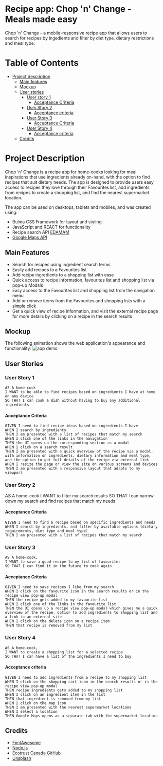 # Recipe app: Chop 'n' Change - Meals made easy

Chop 'n' Change - a mobile-responsive recipe app that allows users to search for recipes by ingedients and filter by diet type, dietary restrictions and meal type.  

# Table of Contents
- [Project description](#project-description)
  * [Main features](#main-features)
  * [Mockup](#mockup)
  * [User stories](#user-stories)
    + [User story 1](#user-story-1)
      - [Acceptance Criteria](#acceptance-criteria)
    + [User Story 2](#user-story-2)
      - [Acceptance criteria](#acceptance-criteria)
    + [User Story 3](#user-story-3)
      - [Acceptance Criteria](#acceptance-criteria-1)
    + [User Story 4](#user-story-4)
      - [Acceptance criteria](#acceptance-criteria-1)
  * [Credits](#credits)

# Project Description

Chop 'n' Change is a recipe app for home-cooks looking for meal inspirations that use ingredients already on-hand, with the option to find recipes that suit dietary needs. The app is designed to provide users easy access to recipes they love through their Favourites list, add ingredients from recipes to create a shopping list, and find the nearest supermarket location.

The app can be used on desktops, tablets and mobiles, and was created using:

* Bulma CSS Framework for layout and styling
* JavaScript and REACT for functionality
* Recipe search API [EDAMAM](https://www.edamam.com/)
* [Google Maps API](https://developers.google.com/maps)

## Main Features

* Search for recipes using ingredient search terms
* Easily add recipes to a Favourites list 
* Add recipe ingredients to a shopping list with ease
* Quick access to recipe information, favourites list and shopping list via pop-up Modals
* Easy access to the Favourites list and shopping list from the navigation menu
* Add or remove items from the Favourites and shopping lists with a simple click 
* Get a quick view of recipe information, and visit the external recipe page for more details by clicking on a recipe in the search results

## Mockup 
The following animation shows the web application's appearance and functionality:
![app demo](./public/img/app_demo.gif)


## User Stories

### User Story 1
```
AS A home-cook
I WANT to be able to find recipes based on ingredients I have at home on any device  
SO THAT I can cook a dish without having to buy any additional ingredients
```
#### Acceptance Criteria
```
GIVEN I need to find recipe ideas based on ingredients I have
WHEN I search by ingredients
THEN I am presented with a list of recipes that match my search
WHEN I click one of the links in the navigation
THEN the UI opens up the corresponding section as a modal
WHEN I click on a search result
THEN I am presented with a quick overview of the recipe via a modal, with information on ingredients, dietary information and meal type, and the option to get full details of the recipe via external link
WHEN I resize the page or view the site on various screens and devices
THEN I am presented with a responsive layout that adapts to my viewport
```
### User Story 2
AS A home-cook
I WANT to filter my search results
SO THAT I can narrow down my search and find recipes that match my needs

#### Acceptance Criteria
```
GIVEN I need to find a recipe based on specific ingredients and needs
WHEN I search by ingredients, and filter by available options (dietary requirements, diet type and meal type)
THEN I am presented with a list of recipes that match my search
```
### User Story 3
```
AS A home-cook, 
I WANT to save a good recipe to my list of favourites
SO THAT I can find it in the future to cook again
```
#### Acceptance Criteria
```
GIVEN I need to save recipes I like from my search
WHEN I click on the favourite icon in the search results or in the recipe view pop-up modal
THEN the recipe gets added to my favourite list
WHEN I click one of the links in the favourite list
THEN the UI opens up a recipe view pop-up modal which gives me a quick overview of the recipe, option to add ingredients to shopping list and a link to an external site
WHEN I click on the delete icon on a recipe item
THEN that recipe is removed from my list
```
### User Story 4
```
AS A home-cook, 
I WANT to create a shopping list for a selected recipe 
SO THAT I can have a list of the ingredients I need to buy 
```
#### Acceptance criteria
```
GIVEN I need to add ingredients from a recipe to my shopping list
WHEN I click on the shopping cart icon in the search results or in the recipe view pop-up modal
THEN recipe ingredients gets added to my shopping list
WHEN I click on an ingredient item in the list
THEN that ingredient is removed from my list
WHEN I click on the map icon 
THEN I am presented with the nearest supermarket locations
WHEN I select a location
THEN Google Maps opens as a separate tab with the supermarket location
```

## Credits

- [FontAwesome](https://fontawesome.com/)
- [Node.js](https://nodejs.org/en/)
- [Ecotrust Canada GitHub](https://ecotrust-canada.github.io/markdown-toc/)
- [Unsplash](https://unsplash.com/photos/-YHSwy6uqvk)

